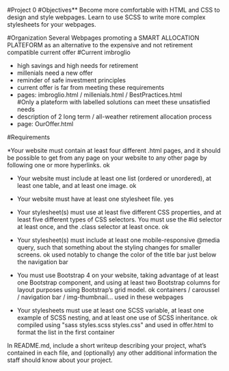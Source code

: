 #Project 0
#Objectives**
Become more comfortable with HTML and CSS to design and style webpages.
Learn to use SCSS to write more complex stylesheets for your webpages.

#Organization
Several Webpages promoting a SMART ALLOCATION PLATEFORM as an alternative to the expensive and not retirement compatible current offer
#Current imbroglio
- high savings and high needs for retirement
- millenials need a new offer
- reminder of safe investment principles 
- current offer is far from meeting these requirements
- pages: imbroglio.html / millenials.html / BestPractices.html  
#Only a plateform with labelled solutions can meet these unsatisfied needs
- description of 2 long term / all-weather retirement allocation process
- page: OurOffer.html

#Requirements

*Your website must contain at least four different .html pages, and it should be possible to get from any page on your website to any other page by following one or more hyperlinks.
ok
* Your website must include at least one list (ordered or unordered), at least one table, and at least one image.
ok
* Your website must have at least one stylesheet file.
yes 
* Your stylesheet(s) must use at least five different CSS properties, and at least five different types of CSS selectors. You must use the #id selector at least once, and the .class selector at least once.
ok
* Your stylesheet(s) must include at least one mobile-responsive @media query, such that something about the styling changes for smaller screens.
ok used notably to change the color of the title bar just below the navigation bar

* You must use Bootstrap 4 on your website, taking advantage of at least one Bootstrap component, and using at least two Bootstrap columns for layout purposes using Bootstrap’s grid model.
ok containers / caroussel / navigation bar / img-thumbnail... used in these webpages

* Your stylesheets must use at least one SCSS variable, at least one example of SCSS nesting, and at least one use of SCSS inheritance.
ok compiled using "sass styles.scss styles.css" and used in offer.html to format the list in the first container

In README.md, include a short writeup describing your project, what’s contained in each file, and (optionally) any other additional information the staff should know about your project.
